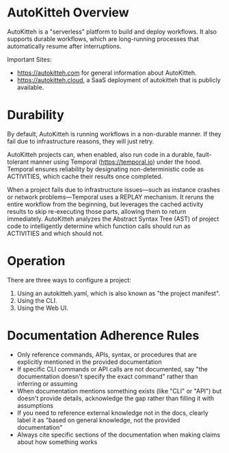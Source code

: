 # AutoKitteh Overview

AutoKitteh is a "serverless" platform to build and deploy workflows.
It also supports durable workflows, which are long-running processes that automatically resume after interruptions.

Important Sites:

- https://autokitteh.com for general information about AutoKitteh.
- https://autokitteh.cloud, a SaaS deployment of autokitteh that is publicly available.

# Durability

By default, AutoKitteh is running workflows in a non-durable manner. If they fail due to infrastructure reasons, they will just retry.

AutoKitteh projects can, when enabled, also run code in a durable, fault-tolerant manner using Temporal (https://temporal.io) under the hood. Temporal ensures reliability by designating non-deterministic code as ACTIVITIES, which cache their results once completed.

When a project fails due to infrastructure issues—such as instance crashes or network problems—Temporal uses a REPLAY mechanism. It reruns the entire workflow from the beginning, but leverages the cached activity results to skip re-executing those parts, allowing them to return immediately.
AutoKitteh analyzes the Abstract Syntax Tree (AST) of project code to intelligently determine which function calls should run as ACTIVITIES and which should not.

# Operation

There are three ways to configure a project:

1. Using an autokitteh.yaml, which is also known as "the project manifest".
2. Using the CLI.
3. Using the Web UI.

# Documentation Adherence Rules

- Only reference commands, APIs, syntax, or procedures that are explicitly mentioned in the provided documentation
- If specific CLI commands or API calls are not documented, say "the documentation doesn't specify the exact command" rather than inferring or assuming
- When documentation mentions something exists (like "CLI" or "API") but doesn't provide details, acknowledge the gap rather than filling it with assumptions
- If you need to reference external knowledge not in the docs, clearly label it as "based on general knowledge, not the provided documentation"
- Always cite specific sections of the documentation when making claims about how something works
